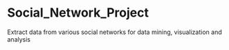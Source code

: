 # Social_Network_Project
Extract data from various social networks for data mining, visualization and analysis
